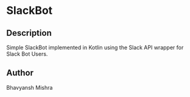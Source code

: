 # SlackBot

## Description
Simple SlackBot implemented in Kotlin using the Slack API wrapper for Slack Bot Users. 

## Author
Bhavyansh Mishra
